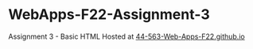 # WebApps-F22-Assignment-3
Assignment 3 - Basic HTML
Hosted at
[44-563-Web-Apps-F22.github.io](https://44-563-web-apps-f22.github.io/44563-webapps-assignment-3-PankajV04/)
